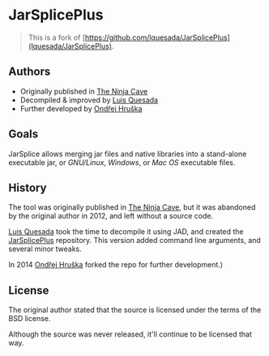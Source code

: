 JarSplicePlus
=============

> This is a fork of [https://github.com/lquesada/JarSplicePlus](lquesada/JarSplicePlus). 

Authors
-------

- Originally published in [The Ninja Cave](http://ninjacave.com)
- Decompiled & improved by [Luis Quesada](https://github.com/lquesada)
- Further developed by [Ondřej Hruška](https://github.com/MightyPork)

Goals
-----

JarSplice allows merging jar files and native libraries into a stand-alone executable jar, or *GNU/Linux*, *Windows*, or *Mac OS* executable files.

History
-------

The tool was originally published in [The Ninja Cave](http://ninjacave.com), but it was abandoned by the original author in 2012, and left without a source code.

[Luis Quesada](https://github.com/lquesada) took the time to decompile it using JAD, and created the [JarSplicePlus](https://github.com/lquesada/JarSplicePlus) repository. This version added command line arguments, and several minor tweaks.

In 2014 [Ondřej Hruška](https://github.com/MightyPork) forked the repo for further development.)

License
-------
The original author stated that the source is licensed under the terms of the BSD license.

Although the source was never released, it'll continue to be licensed that way.
